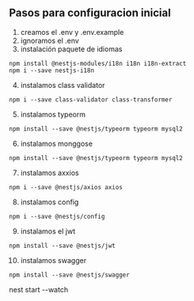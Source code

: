 ## Pasos para configuracion inicial

1. creamos el .env y .env.example
2. ignoramos el .env
3. instalación paquete de idiomas
  ```
  npm install @nestjs-modules/i18n i18n i18n-extract
  npm i --save nestjs-i18n
  ```
4. instalamos class validator
  ```
  npm i --save class-validator class-transformer
  ```
5. instalamos typeorm
  ```
  npm install --save @nestjs/typeorm typeorm mysql2
  ```
6. instalamos monggose
  ```
  npm install --save @nestjs/typeorm typeorm mysql2
  ```
7. instalamos axxios
  ```
  npm i --save @nestjs/axios axios
  ```
8. instalamos config
  ```
  npm i --save @nestjs/config
  ```
9. instalamos el jwt
  ```
  npm install --save @nestjs/jwt
  ```
10. instalamos swagger
  ```
  npm install --save @nestjs/swagger
  ```

nest start --watch